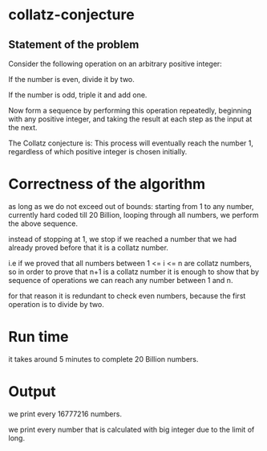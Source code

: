 # collatz-conjecture

## Statement of the problem
Consider the following operation on an arbitrary positive integer:

If the number is even, divide it by two.

If the number is odd, triple it and add one.

Now form a sequence by performing this operation repeatedly, beginning with any positive integer, and taking the result at each step as the input at the next.

The Collatz conjecture is: This process will eventually reach the number 1, regardless of which positive integer is chosen initially.

# Correctness of the algorithm
as long as we do not exceed out of bounds:
starting from 1 to any number, currently hard coded till 20 Billion, looping through all numbers,
we perform the above sequence.

instead of stopping at 1, we stop if we reached a number that we had already proved before that it is a collatz number.

i.e if we proved that all numbers between 1 <= i <= n are collatz numbers, so in order to prove that n+1 is a collatz number it is enough to show that by sequence of operations we can reach any number between 1 and n.

for that reason it is redundant to check even numbers, because the first operation is to divide by two.

# Run time
it takes around 5 minutes to complete 20 Billion numbers.

# Output
we print every 16777216 numbers.

we print every number that is calculated with big integer due to the limit of long.

